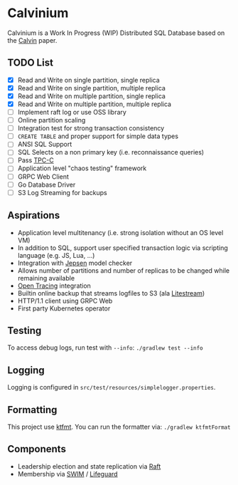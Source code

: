 # Calvinium

Calvinium is a Work In Progress (WIP) Distributed SQL Database based on
the [Calvin](http://cs.yale.edu/homes/thomson/publications/calvin-sigmod12.pdf) paper.

## TODO List

- [x] Read and Write on single partition, single replica
- [x] Read and Write on single partition, multiple replica
- [x] Read and Write on multiple partition, single replica
- [x] Read and Write on multiple partition, multiple replica
- [ ] Implement raft log or use OSS library
- [ ] Online partition scaling
- [ ] Integration test for strong transaction consistency
- [ ] `CREATE TABLE` and proper support for simple data types
- [ ] ANSI SQL Support
- [ ] SQL Selects on a non primary key (i.e. reconnaissance queries)
- [ ] Pass [TPC-C](https://tpc.org/tpcc/default5.asp)
- [ ] Application level "chaos testing" framework
- [ ] GRPC Web Client
- [ ] Go Database Driver
- [ ] S3 Log Streaming for backups

## Aspirations

- Application level multitenancy (i.e. strong isolation without an OS level VM)
- In addition to SQL, support user specified transaction logic via scripting language (e.g. JS, Lua, ...)
- Integration with [Jepsen](https://github.com/jepsen-io/jepsen) model checker
- Allows number of partitions and number of replicas to be changed while remaining available
- [Open Tracing](https://opentracing.io/) integration
- Builtin online backup that streams logfiles to S3 (ala [Litestream](https://litestream.io/))
- HTTP/1.1 client using GRPC Web
- First party Kubernetes operator

## Testing 

To access debug logs, run test with `--info`: `./gradlew test --info`

## Logging

Logging is configured in `src/test/resources/simplelogger.properties`.


## Formatting

This project use [ktfmt](https://github.com/facebookincubator/ktfmt). You can
run the formatter via: `./gradlew ktfmtFormat`

## Components

- Leadership election and state replication via [Raft](https://raft.github.io/raft.pdf)
- Membership via [SWIM](https://www.cs.cornell.edu/projects/Quicksilver/public_pdfs/SWIM.pdf) / [Lifeguard](https://arxiv.org/pdf/1707.00788.pdf)
